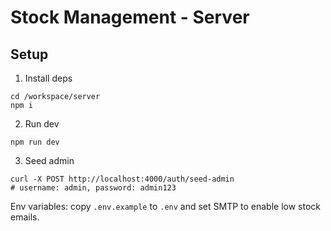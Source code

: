 # Stock Management - Server

## Setup

1. Install deps

```
cd /workspace/server
npm i
```

2. Run dev

```
npm run dev
```

3. Seed admin

```
curl -X POST http://localhost:4000/auth/seed-admin
# username: admin, password: admin123
```

Env variables: copy `.env.example` to `.env` and set SMTP to enable low stock emails.